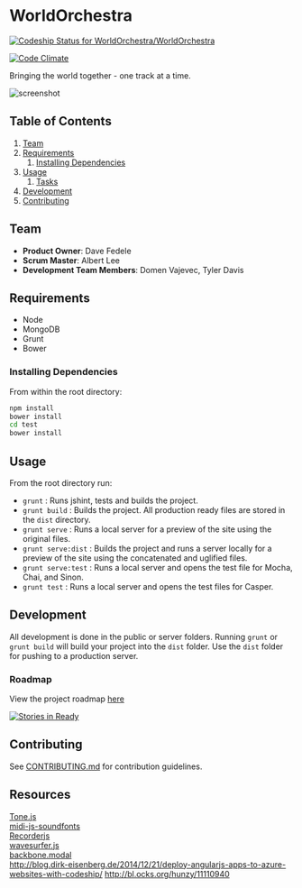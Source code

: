 # WorldOrchestra

[ ![Codeship Status for WorldOrchestra/WorldOrchestra](https://codeship.com/projects/3eb4b8d0-9521-0132-ffbf-466960a0e7d2/status?branch=master)](https://codeship.com/projects/62739)

[![Code Climate](https://codeclimate.com/github/WorldOrchestra/WorldOrchestra/badges/gpa.svg)](https://codeclimate.com/github/WorldOrchestra/WorldOrchestra)

Bringing the world together - one track at a time.

![screenshot](WO_screenshot.png)
## Table of Contents

1. [Team](#team)
1. [Requirements](#requirements)
    1. [Installing Dependencies](#installing-dependencies)
1. [Usage](#Usage)
    1. [Tasks](#tasks)
1. [Development](#development)
1. [Contributing](#contributing)

## Team

  - __Product Owner__: Dave Fedele
  - __Scrum Master__: Albert Lee
  - __Development Team Members__: Domen Vajevec, Tyler Davis

## Requirements

- Node
- MongoDB
- Grunt
- Bower

### Installing Dependencies

From within the root directory:

```sh
npm install
bower install
cd test
bower install
```

## Usage

From the root directory run: 

- `grunt` : Runs jshint, tests and builds the project.
- `grunt build` : Builds the project. All production ready files are stored in the `dist` directory.
- `grunt serve` : Runs a local server for a preview of the site using the original files. 
- `grunt serve:dist` : Builds the project and runs a server locally for a preview of the site using the concatenated and uglified files. 
- `grunt serve:test` : Runs a local server and opens the test file for Mocha, Chai, and Sinon.
- `grunt test` : Runs a local server and opens the test files for Casper.

## Development

All development is done in the public or server folders.  Running `grunt` or `grunt build` will build your project into the `dist` folder.  Use the `dist` folder for pushing to a production server.

### Roadmap

View the project roadmap [here](https://github.com/WorldOrchestra/WorldOrchestra/issues)

[![Stories in Ready](https://badge.waffle.io/worldorchestra/worldorchestra.png?label=ready&title=Ready)](https://waffle.io/worldorchestra/worldorchestra)

## Contributing

See [CONTRIBUTING.md](CONTRIBUTING.md) for contribution guidelines.

## Resources
[Tone.js](https://github.com/TONEnoTONE/Tone.js/)<br/> 
[midi-js-soundfonts](https://github.com/gleitz/midi-js-soundfonts)<br/> 
[Recorderjs](https://github.com/mattdiamond/Recorderjs)<br>
[wavesurfer.js](https://github.com/katspaugh/wavesurfer.js)<br>
[backbone.modal](https://github.com/awkward/backbone.modal)<br>
http://blog.dirk-eisenberg.de/2014/12/21/deploy-angularjs-apps-to-azure-websites-with-codeship/
http://bl.ocks.org/hunzy/11110940
